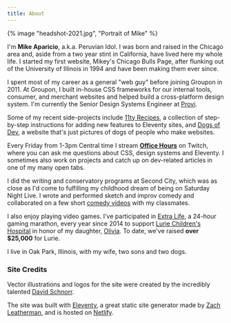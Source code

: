 ```yaml
---
title: About
---
```


{% image "headshot-2021.jpg", "Portrait of Mike" %}

I'm **Mike Aparicio**, a.k.a. Peruvian Idol. I was born and raised in the Chicago area and, aside from a two year stint in California, have lived here my whole life. I started my first website, Mikey's Chicago Bulls Page, after flunking out of the University of Illinois in 1994 and have been making them ever since.

I spent most of my career as a general "web guy" before joining Groupon in 2011. At Groupon, I built in-house CSS frameworks for our internal tools, consumer, and merchant websites and helped build a cross-platform design system. I'm currently the Senior Design Systems Engineer at [Provi](https://provi.com).

Some of my recent side-projects include [11ty Recipes](https://11ty.recipes), a collection of step-by-step instructions for adding new features to Eleventy sites, and [Dogs of Dev](https://dogsof.dev), a website that's just pictures of dogs of people who make websites.

Every Friday from 1-3pm Central time I stream [**Office Hours**](https://twitch.tv/peruvianidol) on Twitch, where you can ask me questions about CSS, design systems and Eleventy. I sometimes also work on projects and catch up on dev-related articles in one of my many open tabs.

I did the writing and conservatory programs at Second City, which was as close as I'd come to fulfilling my childhood dream of being on Saturday Night Live. I wrote and performed sketch and improv comedy and collaborated on a few short [comedy videos](https://vimeo.com/peruvianidol) with my classmates.

I also enjoy playing video games. I've participated in [Extra Life](https://www.extra-life.org/), a 24-hour gaming marathon, every year since 2014 to support [Lurie Children's Hospital](https://www.luriechildrens.org/) in honor of my daughter, [Olivia](/posts/2018-08-26-four-years/). To date, we've raised **over $25,000** for Lurie.

I live in Oak Park, Illinois, with my wife, two sons and two dogs.

### Site Credits

Vector illustrations and logos for the site were created by the incredibly talented [David Schnorr](http://davidschnorr.com/).

The site was built with [Eleventy](https://www.11ty.dev/), a great static site generator made by [Zach Leatherman](https://www.zachleat.com/), and is hosted on [Netlify](https://netlify.com/).